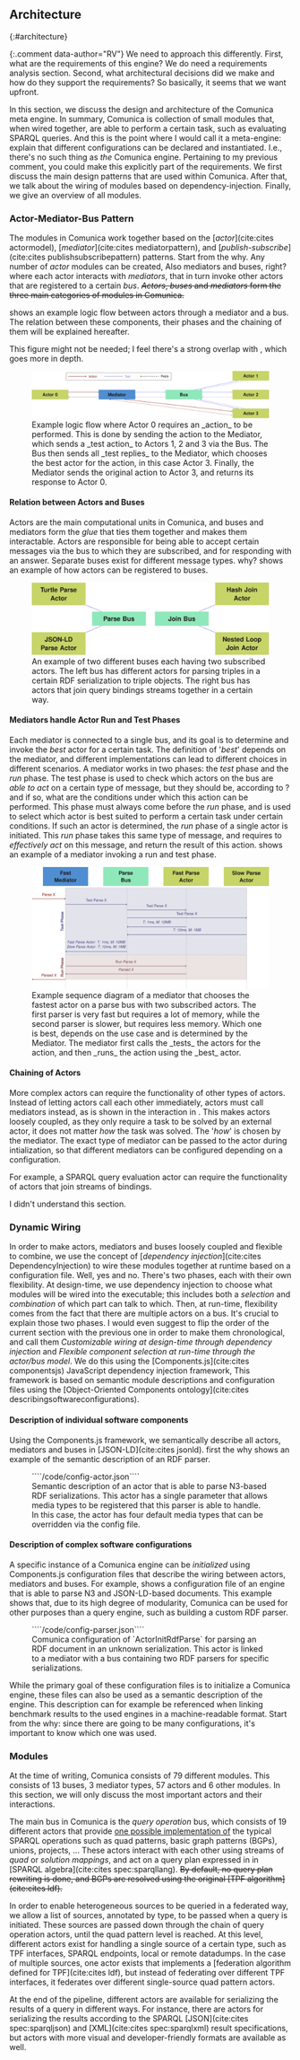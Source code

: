 ## Architecture
{:#architecture}

{:.comment data-author="RV"}
We need to approach this differently.
First, what are the requirements of this engine?
We do need a requirements analysis section.
Second, what architectural decisions did we make
and how do they support the requirements?
So basically, it seems that we want [](#features) upfront.

In this section, we discuss the design and architecture of the Comunica meta engine.
In summary, Comunica is collection of small modules that, when wired together,
are able to perform a certain task, such as evaluating SPARQL queries.
<span class="comment" data-author="RV">
And this is the point where I would call it a meta-engine:
explain that different configurations can be declared and instantiated.
I.e., there's no such thing as _the_ Comunica engine.
Pertaining to my previous comment,
you could make this explicitly part of the requirements.
</span>
We first discuss the main design patterns that are used within Comunica.
After that, we talk about the wiring of modules based on dependency-injection.
Finally, we give an overview of all modules.

### Actor-Mediator-Bus Pattern

The modules in Comunica work together based on the [_actor_](cite:cites actormodel),
[_mediator_](cite:cites mediatorpattern), and [_publish-subscribe_](cite:cites publishsubscribepattern) patterns.
<span class="comment" data-author="RV">Start from the why.</span>
Any number of _actor_ modules can be created,
<span class="comment" data-author="RV">Also mediators and buses, right?</span>
where each actor interacts with _mediators_, that in turn invoke other actors that are registered to a certain _bus_.
<del class="comment" data-author="RV">
_Actors_, _buses_ and _mediators_ form the three main categories of modules in Comunica.
</del>

[](#actor-mediator-bus) shows an example logic flow between actors through a mediator and a bus.
The relation between these components, their phases and the chaining of them will be explained hereafter.

<span class="comment" data-author="RV">This figure might not be needed; I feel there's a strong overlap with [](#run-test-phases), which goes more in depth.</span>

<figure id="actor-mediator-bus">
<img src="img/actor-mediator-bus.svg" alt="[actor-mediator-bus pattern]">
<figcaption markdown="block">
Example logic flow where Actor 0 requires an _action_ to be performed.
This is done by sending the action to the Mediator, which sends a _test action_ to Actors 1, 2 and 3 via the Bus.
The Bus then sends all _test replies_ to the Mediator,
which chooses the best actor for the action, in this case Actor 3.
Finally, the Mediator sends the original action to Actor 3, and returns its response to Actor 0.
</figcaption>
</figure>

#### Relation between Actors and Buses

Actors are the main computational units in Comunica, and buses and mediators form the _glue_ that ties them together and makes them interactable.
Actors are responsible for being able to accept certain messages
via the bus to which they are subscribed,
and for responding with an answer.
Separate buses exist for different message types.
<span class="comment" data-author="RV">why?</span>
[](#relation-actor-bus) shows an example of how actors can be registered to buses.

<figure id="relation-actor-bus">
<img src="img/relation-actor-bus.svg" alt="[relation between actors and buses]">
<figcaption markdown="block">
An example of two different buses each having two subscribed actors.
The left bus has different actors for parsing triples in a certain RDF serialization to triple objects.
The right bus has actors that join query bindings streams together in a certain way.
</figcaption>
</figure>

#### Mediators handle Actor Run and Test Phases

Each mediator is connected to a single bus, and its goal is to determine and invoke the *best* actor for a certain task.
The definition of '*best*' depends on the mediator, and different implementations can lead to different choices in different scenarios.
A mediator works in two phases: the _test_ phase and the _run_ phase.
The test phase is used to check which actors on the bus are _able to act_ on a certain type of message,
<span class="comment" data-author="RV">but they should be, according to [](#relation-actor-bus)?</span>
and if so, what are the conditions under which this action can be performed.
This phase must always come before the _run_ phase, and is used to select which actor is best suited to perform a certain task under certain conditions.
If such an actor is determined, the _run_ phase of a single actor is initiated.
This _run_ phase takes this same type of message, and requires to _effectively act_ on this message,
and return the result of this action.
[](#run-test-phases) shows an example of a mediator invoking a run and test phase.

<figure id="run-test-phases">
<img src="img/run-test-phases.svg" alt="[mediators handle actor run and test phases]">
<figcaption markdown="block">
Example sequence diagram of a mediator that chooses the fastest actor
on a parse bus with two subscribed actors.
The first parser is very fast but requires a lot of memory,
while the second parser is slower, but requires less memory.
Which one is best, depends on the use case and is determined by the Mediator.
The mediator first calls the _tests_ the actors for the action, and then _runs_ the action using the _best_ actor.
</figcaption>
</figure>

#### Chaining of Actors

More complex actors can require the functionality of other types of actors.
Instead of letting actors call each other immediately, actors must call mediators instead,
as is shown in the interaction in [](#actor-mediator-bus).
This makes actors loosely coupled, as they only require a task to be solved by an external actor,
it does not matter _how_ the task was solved.
The '_how_' is chosen by the mediator.
The exact type of mediator can be passed to the actor during intialization,
so that different mediators can be configured depending on a configuration.

For example, a SPARQL query evaluation actor can require the functionality of actors that join streams of bindings.

<span class="comment" data-author="RV">I didn't understand this section.</span>

### Dynamic Wiring

In order to make actors, mediators and buses loosely coupled and flexible to combine,
we use the concept of [_dependency injection_](cite:cites DependencyInjection)
to wire these modules together at runtime based on a configuration file.
<span class="comment" data-author="RV">
Well, yes and no.
There's two phases, each with their own flexibility.
At design-time, we use dependency injection to choose
what modules will be wired into the executable;
this includes both a _selection_
and _combination_ of which part can talk to which.
Then, at run-time,
flexibility comes from the fact
that there are multiple actors on a bus.
It's crucial to explain those two phases.
I would even suggest to flip the order
of the current section with the previous one
in order to make them chronological,
and call them _Customizable wiring at design-time through dependency injection_
and _Flexible component selection at run-time through the actor/bus model_.
</span>
We do this using the [Components.js](cite:cites componentsjs) JavaScript dependency injection framework,
This framework is based on semantic module descriptions and configuration files
using the [Object-Oriented Components ontology](cite:cites describingsoftwareconfigurations).

#### Description of individual software components

Using the Components.js framework, we semantically describe all actors, mediators and buses in [JSON-LD](cite:cites jsonld).
<span class="comment" data-author="RV">first the why</span>
[](#config-actor) shows an example of the semantic description of an RDF parser.

<figure id="config-actor" class="listing">
````/code/config-actor.json````
<figcaption markdown="block">
Semantic description of an actor that is able to parse N3-based RDF serializations.
This actor has a single parameter that allows media types to be registered that this parser is able to handle.
In this case, the actor has four default media types that can be overridden via the config file.
</figcaption>
</figure>

#### Description of complex software configurations

A specific instance of a Comunica engine
can be _initialized_ using Components.js configuration files
that describe the wiring between actors, mediators and buses.
For example, [](#config-parser) shows a configuration file of an engine that is able to parse N3 and JSON-LD-based documents.
This example shows that, due to its high degree of modularity,
Comunica can be used for other purposes than a query engine,
such as building a custom RDF parser.

<figure id="config-parser" class="listing">
````/code/config-parser.json````
<figcaption markdown="block">
Comunica configuration of `ActorInitRdfParse` for parsing an RDF document in an unknown serialization.
This actor is linked to a mediator with a bus containing two RDF parsers for specific serializations.
</figcaption>
</figure>

While the primary goal of these configuration files is to initialize a Comunica engine,
these files can also be used as a semantic description of the engine.
This description can for example be referenced when linking benchmark results to the used engines in a machine-readable format.
<span class="comment" data-author="RV">Start from the why:
since there are going to be many configurations,
it's important to know which one was used.</span>

### Modules

At the time of writing, Comunica consists of 79 different modules.
This consists of 13 buses, 3 mediator types, 57 actors and 6 other modules.
In this section, we will only discuss the most important actors and their interactions.

The main bus in Comunica is the _query operation_ bus, which consists of 19 different actors
that provide <ins class="comment" data-author="RV">one possible implementation of</ins> the typical SPARQL operations such as quad patterns, basic graph patterns (BGPs), unions, projects, ...
These actors interact with each other using streams of _quad_ or _solution mappings_,
and act on a query plan expressed in in [SPARQL algebra](cite:cites spec:sparqllang).
<del class="comment" data-author="RV">
By default, no query plan rewriting is done, and BGPs are resolved using the original [TPF algorithm](cite:cites ldf).
</del>

In order to enable heterogeneous sources to be queried in a federated way,
we allow a list of sources, annotated by type, to be passed when a query is initiated.
These sources are passed down through the chain of query operation actors,
until the quad pattern level is reached.
At this level, different actors exist for handling a single source of a certain type,
such as TPF interfaces, SPARQL endpoints, local or remote datadumps.
In the case of multiple sources, one actor exists that implements a [federation algorithm defined for TPF](cite:cites ldf),
but instead of federating over different TPF interfaces, it federates over different single-source quad pattern actors.

At the end of the pipeline, different actors are available for serializing the results of a query in different ways.
For instance, there are actors for serializing the results according to
the SPARQL [JSON](cite:cites spec:sparqljson) and [XML](cite:cites spec:sparqlxml) result specifications,
but actors with more visual and developer-friendly formats are available as well.
